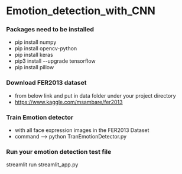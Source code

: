 # Emotion_detection_with_CNN

### Packages need to be installed

-   pip install numpy
-   pip install opencv-python
-   pip install keras
-   pip3 install --upgrade tensorflow
-   pip install pillow

### Download FER2013 dataset

-   from below link and put in data folder under your project directory
-   https://www.kaggle.com/msambare/fer2013

### Train Emotion detector

-   with all face expression images in the FER2013 Dataset
-   command --> python TranEmotionDetector.py

### Run your emotion detection test file

streamlit run streamlit_app.py
